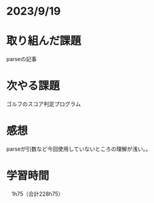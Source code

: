 # 2023/9/19
# 取り組んだ課題
parseの記事


# 次やる課題
ゴルフのスコア判定プログラム

# 感想
parseが引数など今回使用していないところの理解が浅い。。


# 学習時間
　1h75（合計228h75）

